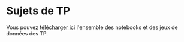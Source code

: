 # Sujets de TP

Vous pouvez [télécharger ici](./TPs.zip) l'ensemble des notebooks et des jeux de données des TP.